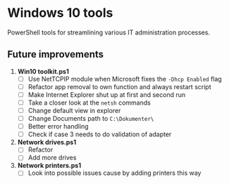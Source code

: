 # Windows 10 tools

PowerShell tools for streamlining various IT administration processes.

## Future improvements

1. **Win10 toolkit.ps1**
    * [ ] Use NetTCPIP module when Microsoft fixes the `-Dhcp Enabled` flag
    * [ ] Refactor app removal to own function and always restart script
    * [ ] Make Internet Explorer shut up at first and second run
    * [ ] Take a closer look at the `netsh` commands
    * [ ] Change default view in explorer
    * [ ] Change Documents path to `C:\Dokumenter\`
    * [ ] Better error handling
    * [ ] Check if case 3 needs to do validation of adapter

2. **Network drives.ps1**
    * [ ] Refactor
    * [ ] Add more drives

3. **Network printers.ps1**
    * [ ] Look into possible issues cause by adding printers this way
